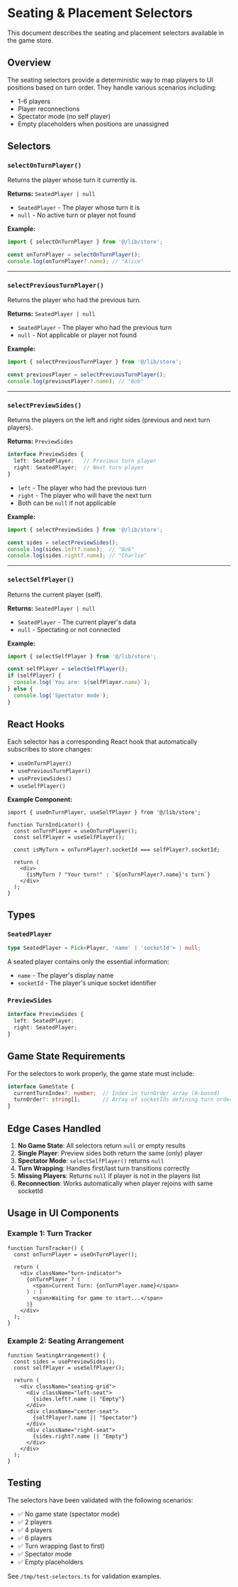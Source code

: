# Seating & Placement Selectors

This document describes the seating and placement selectors available in the game store.

## Overview

The seating selectors provide a deterministic way to map players to UI positions based on turn order. They handle various scenarios including:

- 1-6 players
- Player reconnections
- Spectator mode (no self player)
- Empty placeholders when positions are unassigned

## Selectors

### `selectOnTurnPlayer()`

Returns the player whose turn it currently is.

**Returns:** `SeatedPlayer | null`
- `SeatedPlayer` - The player whose turn it is
- `null` - No active turn or player not found

**Example:**
```typescript
import { selectOnTurnPlayer } from '@/lib/store';

const onTurnPlayer = selectOnTurnPlayer();
console.log(onTurnPlayer?.name); // "Alice"
```

---

### `selectPreviousTurnPlayer()`

Returns the player who had the previous turn.

**Returns:** `SeatedPlayer | null`
- `SeatedPlayer` - The player who had the previous turn
- `null` - Not applicable or player not found

**Example:**
```typescript
import { selectPreviousTurnPlayer } from '@/lib/store';

const previousPlayer = selectPreviousTurnPlayer();
console.log(previousPlayer?.name); // "Bob"
```

---

### `selectPreviewSides()`

Returns the players on the left and right sides (previous and next turn players).

**Returns:** `PreviewSides`
```typescript
interface PreviewSides {
  left: SeatedPlayer;   // Previous turn player
  right: SeatedPlayer;  // Next turn player
}
```

- `left` - The player who had the previous turn
- `right` - The player who will have the next turn
- Both can be `null` if not applicable

**Example:**
```typescript
import { selectPreviewSides } from '@/lib/store';

const sides = selectPreviewSides();
console.log(sides.left?.name);  // "Bob"
console.log(sides.right?.name); // "Charlie"
```

---

### `selectSelfPlayer()`

Returns the current player (self).

**Returns:** `SeatedPlayer | null`
- `SeatedPlayer` - The current player's data
- `null` - Spectating or not connected

**Example:**
```typescript
import { selectSelfPlayer } from '@/lib/store';

const selfPlayer = selectSelfPlayer();
if (selfPlayer) {
  console.log(`You are: ${selfPlayer.name}`);
} else {
  console.log('Spectator mode');
}
```

## React Hooks

Each selector has a corresponding React hook that automatically subscribes to store changes:

- `useOnTurnPlayer()`
- `usePreviousTurnPlayer()`
- `usePreviewSides()`
- `useSelfPlayer()`

**Example Component:**
```tsx
import { useOnTurnPlayer, useSelfPlayer } from '@/lib/store';

function TurnIndicator() {
  const onTurnPlayer = useOnTurnPlayer();
  const selfPlayer = useSelfPlayer();

  const isMyTurn = onTurnPlayer?.socketId === selfPlayer?.socketId;

  return (
    <div>
      {isMyTurn ? "Your turn!" : `${onTurnPlayer?.name}'s turn`}
    </div>
  );
}
```

## Types

### `SeatedPlayer`

```typescript
type SeatedPlayer = Pick<Player, 'name' | 'socketId'> | null;
```

A seated player contains only the essential information:
- `name` - The player's display name
- `socketId` - The player's unique socket identifier

### `PreviewSides`

```typescript
interface PreviewSides {
  left: SeatedPlayer;
  right: SeatedPlayer;
}
```

## Game State Requirements

For the selectors to work properly, the game state must include:

```typescript
interface GameState {
  currentTurnIndex?: number;  // Index in turnOrder array (0-based)
  turnOrder?: string[];       // Array of socketIds defining turn order
}
```

## Edge Cases Handled

1. **No Game State**: All selectors return `null` or empty results
2. **Single Player**: Preview sides both return the same (only) player
3. **Spectator Mode**: `selectSelfPlayer()` returns `null`
4. **Turn Wrapping**: Handles first/last turn transitions correctly
5. **Missing Players**: Returns `null` if player is not in the players list
6. **Reconnection**: Works automatically when player rejoins with same socketId

## Usage in UI Components

### Example 1: Turn Tracker
```tsx
function TurnTracker() {
  const onTurnPlayer = useOnTurnPlayer();
  
  return (
    <div className="turn-indicator">
      {onTurnPlayer ? (
        <span>Current Turn: {onTurnPlayer.name}</span>
      ) : (
        <span>Waiting for game to start...</span>
      )}
    </div>
  );
}
```

### Example 2: Seating Arrangement
```tsx
function SeatingArrangement() {
  const sides = usePreviewSides();
  const selfPlayer = useSelfPlayer();
  
  return (
    <div className="seating-grid">
      <div className="left-seat">
        {sides.left?.name || "Empty"}
      </div>
      <div className="center-seat">
        {selfPlayer?.name || "Spectator"}
      </div>
      <div className="right-seat">
        {sides.right?.name || "Empty"}
      </div>
    </div>
  );
}
```

## Testing

The selectors have been validated with the following scenarios:

- ✅ No game state (spectator mode)
- ✅ 2 players
- ✅ 4 players
- ✅ 6 players
- ✅ Turn wrapping (last to first)
- ✅ Spectator mode
- ✅ Empty placeholders

See `/tmp/test-selectors.ts` for validation examples.
